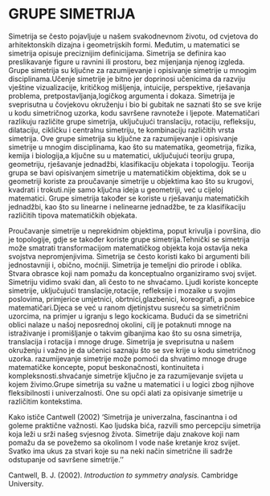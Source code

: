 # GRUPE SIMETRIJA

Simetrija se često pojavljuje u našem svakodnevnom životu, od cvjetova do
arhitektonskih dizajna i geometrijskih formi. Međutim, u matematici se
simetrija opisuje preciznijim definicijama. Simetrija se definira kao
preslikavanje figure u ravnini ili prostoru, bez mijenjanja njenog izgleda. Grupe
simetrija su ključne za razumijevanje i opisivanje simetrije u mnogim
disciplinama.Učenje simetrije je bitno jer doprinosi učenicima da razviju
vještine vizualizacije, kritičkog mišljenja, intuicije, perspektive, rješavanja
problema, pretpostavljanja,logičkog argumenta i dokaza. Simetrija je
sveprisutna u čovjekovu okruženju i bio bi gubitak ne saznati što se sve krije u
kodu simetričnog uzorka, kodu savršene ravnoteže i ljepote.
Matematičari razlikuju različite grupe simetrija, uključujući translaciju,
rotaciju, refleksiju, dilataciju, cikličku i centralnu simetriju, te kombinaciju
različitih vrsta simetrija. Ove grupe simetrija su ključne za razumijevanje i
opisivanje simetrije u mnogim disciplinama, kao što su matematika, geometrija,
fizika, kemija i biologija,a ključne su u matematici, uključujući teoriju grupa,
geometriju, rješavanje jednadžbi, klasifikaciju objekata i topologiju. Teorija
grupa se bavi opisivanjem simetrije u matematičkim objektima, dok se u
geometriji koriste za proučavanje simetrije u objektima kao što su krugovi,
kvadrati i trokuti.nije samo ključna ideja u geometriji, već u cijeloj matematici.
Grupe simetrija također se koriste u rješavanju matematičkih jednadžbi, kao što
su linearne i nelinearne jednadžbe, te za klasifikaciju različitih tipova
matematičkih objekata. 

Proučavanje simetrije u neprekidnim objektima, poput
krivulja i površina, dio je topologije, gdje se također koriste grupe
simetrija.Tehnički se simetrija može smatrati transformacijom matematičkog
objekta koja ostavlja neka svojstva nepromjenjivima. Simetrija se često koristi
kako bi argumenti bili jednostavniji i, obično, moćniji. Simetrija je temeljni dio
prirode i oblika. Stvara obrasce koji nam pomažu da konceptualno organiziramo
svoj svijet. Simetriju vidimo svaki dan, ali često to ne shvaćamo. Ljudi koriste
koncepte simetrije, uključujući translacije,rotacije, refleksije i mozaike u svojim
poslovima, primjerice umjetnici, obrtnici,glazbenici, koreografi, a posebice
matematičari.Djeca se već u ranom djetinjstvu susreću sa simetričnim
uzorcima, na primjer u igranju s lego kockicama. Budući da se simetrični oblici
nalaze u našoj neposrednoj okolini, cilj je potaknuti mnoge na istraživanje i
promišljanje o takvim gibanjima kao što su osna simetrija, translacija i rotacija i
mnoge druge.
Simetrija je sveprisutna u našem okruženju i važno je da učenici saznaju što
se sve krije u kodu simetričnog uzorka. razumijevanje simetrije može pomoći da
shvatimo mnoge druge matematičke koncepte, poput beskonačnosti,
kontinuiteta i kompleksnosti.shvaćanje simetrije ključno je za razumijevanje
svijeta u kojem živimo.Grupe simetrija su važne u matematici i u logici zbog
njihove fleksibilnosti i univerzalnosti. One su opći alati za opisivanje simetrije u
različitim kontekstima.

Kako ističe Cantwell (2002) ‘Simetrija je univerzalna, fascinantna i od goleme praktične važnosti. Kao ljudska bića, razvili smo percepciju simetrija koja leži u srži našeg svjesnog života. Simetrije daju znakove koji nam pomažu da se povežemo sa okolinom I vode naše kretanje kroz svijet. Svatko ima ukus za stvari koje su na neki način simetrične ili sadrže odstupanje od savršene simetrije.’’

Cantwell, B. J. (2002). *Introduction to symmetry analysis.* Cambridge University.
